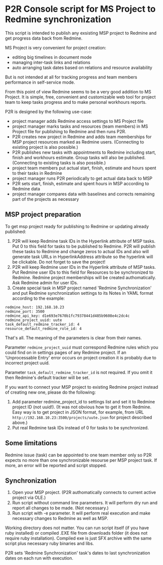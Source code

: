 # P2R Console script for MS Project to Redmine synchronization

This script is intended to publish any exsisting MSP project to Redmine and get progress data back from Redmine.

MS Project is very convenient for project creation:
* editing big timelines in document mode 
* managing inter-task links and relations
* auto arranging task dates based on relations and resource availability

But is not intended at all for tracking progress and team members performance in self-service mode. 
  
From this point of view Redmine seems to be a very good addition to MS Project. It is simple, free, convenient and customizable web tool for project team to keep tasks progress and to make personal workhours reports.

P2R is designed by the following use-case:
* project manager adds Redmine access settings to MS Project file 
* project manager marks tasks and resources (team members) in MS Project file for publishing to Redmine and then runs P2R.
* P2R creates new project in Redmine and adds team memberships for MSP project resources marked as Redmine users. (Connecting to existing project is also possible.) 
* P2R publishes new tasks with appointments to Redmine including start, finish and workhours estimate. Group tasks will also be published. (Connecting to existing tasks is also possible.)
* project team members put actual start, finish, estimate and hours spent to their tasks in Redmine
* project manager runs P2R periodically to get actual data back to MSP
* P2R sets start, finish, estimate and spent hours in MSP according to Redmine data
* project manager compares data with baselines and corrects remaining part of the projects as necessary

## MSP project preparation

To get msp project ready for publishing to Redmine or updating already published:
1. P2R will keep Redmine task IDs in the Hyperlink attribute of MSP tasks. Put 0 to this field for tasks to be published to Redmine. P2R will publish these tasks to Redmine and change zeros to actual IDs and also will generate task URLs in HyperlinkAddress attribute so the hyperlink will be clickable. Do not forget to save the project!
2. P2R will keep Redmine user IDs in the Hyperlink attribute of MSP tasks. Put Redmine user IDs to this field for Resources to be synchronized to Redmine. Redmine project memberships will be created authomatically. Ask Redmine admin for user IDs.
3. Create special task in MSP project named 'Redmine Synchronization' and put Redmine synchronization 
settings to its Notes in YAML format according to the example:

<pre><code>redmine_host: 192.168.10.23
redmine_port: 3500
redmine_api_key: d1e693e7670b1fc79378441d485b9608e4c2dc4c
redmine_project_uuid: uute
task_default_redmine_tracker_id: 4
resource_default_redmine_role_id: 4
</code></pre>

That's all. The meaning of the parameters is clear from their names. 

Parameter `redmine_project_uuid` must correspond Redmine rules which you could find on in settings pages of any Redmine project.
If an 'Unprocessable Entry' error occurs on project creation it is probably due to incorrect project uuid.

Parameter `task_default_redmine_tracker_id` is not required. If you omit it then Redmine's default tracker will be set.

If you want to connect your MSP project to existing Redmine project instead of creating new one, please do the following:

1. Add parameter redmine_project_id to settings list and set it to Redmine project ID (not uuid!). 
(It was not obvious how to get it from Redmine. Easy way is to get project in JSON format, for example, from URL `http://192.168.10.23:3500/projects/uute.json` for project described above.)
2. Put real Redmine task IDs instead of 0 for tasks to be synchronized.

## Some limitations

Redmine issue (task) can be appointed to one team member only so P2R expects no more than one synchronizable resourse per MSP project task. If more, an error will be reported and script stopped.

## Synchronization

1. Open your MSP project. (P2R authomatically connects to current active project via OLE.)
2. Run script without command line parameters. It will perform dry run and report all changes to be made. (Not necessary.)
3. Run script with -e parameter. It will perform real execution and make necessary changes to Redmine as well as MSP. 

Working directory does not matter. You can run script itself (if you have ruby installed) or compiled .EXE file from downloads folder 
(it does not require ruby installation). Compiled exe is just SFX archive with the same script plus necessary ruby binaries and libs.

P2R sets 'Redmine Synchronization' task's dates to last synchronization dates on each run with execution. 
